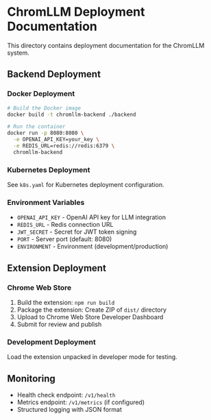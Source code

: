 # ChromLLM Deployment Documentation

This directory contains deployment documentation for the ChromLLM system.

## Backend Deployment

### Docker Deployment

```bash
# Build the Docker image
docker build -t chromllm-backend ./backend

# Run the container
docker run -p 8080:8080 \
  -e OPENAI_API_KEY=your_key \
  -e REDIS_URL=redis://redis:6379 \
  chromllm-backend
```

### Kubernetes Deployment

See `k8s.yaml` for Kubernetes deployment configuration.

### Environment Variables

- `OPENAI_API_KEY` - OpenAI API key for LLM integration
- `REDIS_URL` - Redis connection URL
- `JWT_SECRET` - Secret for JWT token signing
- `PORT` - Server port (default: 8080)
- `ENVIRONMENT` - Environment (development/production)

## Extension Deployment

### Chrome Web Store

1. Build the extension: `npm run build`
2. Package the extension: Create ZIP of `dist/` directory
3. Upload to Chrome Web Store Developer Dashboard
4. Submit for review and publish

### Development Deployment

Load the extension unpacked in developer mode for testing.

## Monitoring

- Health check endpoint: `/v1/health`
- Metrics endpoint: `/v1/metrics` (if configured)
- Structured logging with JSON format